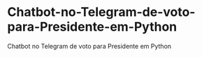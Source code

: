 # Chatbot-no-Telegram-de-voto-para-Presidente-em-Python
Chatbot no Telegram de voto para Presidente em Python
